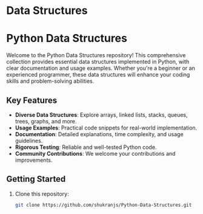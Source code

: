 # Data Structures

# Python Data Structures

Welcome to the Python Data Structures repository! This comprehensive collection provides essential data structures implemented in Python, with clear documentation and usage examples. Whether you're a beginner or an experienced programmer, these data structures will enhance your coding skills and problem-solving abilities.

## Key Features

- **Diverse Data Structures**: Explore arrays, linked lists, stacks, queues, trees, graphs, and more.
- **Usage Examples**: Practical code snippets for real-world implementation.
- **Documentation**: Detailed explanations, time complexity, and usage guidelines.
- **Rigorous Testing**: Reliable and well-tested Python code.
- **Community Contributions**: We welcome your contributions and improvements.

## Getting Started

1. Clone this repository:
   ```bash
   git clone https://github.com/shukranjs/Python-Data-Structures.git

